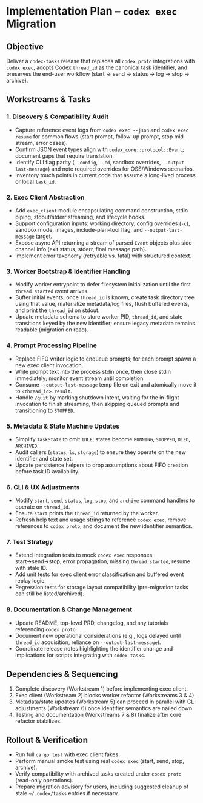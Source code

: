 # Implementation Plan – `codex exec` Migration

## Objective
Deliver a `codex-tasks` release that replaces all `codex proto` integrations with `codex exec`, adopts Codex `thread_id` as the canonical task identifier, and preserves the end-user workflow (start → send → status → log → stop → archive).

## Workstreams & Tasks

### 1. Discovery & Compatibility Audit
- Capture reference event logs from `codex exec --json` and `codex exec resume` for common flows (start prompt, follow-up prompt, stop mid-stream, error cases).
- Confirm JSON event types align with `codex_core::protocol::Event`; document gaps that require translation.
- Identify CLI flag parity (`--config`, `--cd`, sandbox overrides, `--output-last-message`) and note required overrides for OSS/Windows scenarios.
- Inventory touch points in current code that assume a long-lived process or local `task_id`.

### 2. Exec Client Abstraction
- Add `exec_client` module encapsulating command construction, stdin piping, stdout/stderr streaming, and lifecycle hooks.
- Support configuration inputs: working directory, config overrides (`-c`), sandbox mode, images, include-plan-tool flag, and `--output-last-message` target.
- Expose async API returning a stream of parsed `Event` objects plus side-channel info (exit status, stderr, final message path).
- Implement error taxonomy (retryable vs. fatal) with structured context.

### 3. Worker Bootstrap & Identifier Handling
- Modify worker entrypoint to defer filesystem initialization until the first `thread.started` event arrives.
- Buffer initial events; once `thread_id` is known, create task directory tree using that value, materialize metadata/log files, flush buffered events, and print the `thread_id` on stdout.
- Update metadata schema to store worker PID, `thread_id`, and state transitions keyed by the new identifier; ensure legacy metadata remains readable (migration on read).

### 4. Prompt Processing Pipeline
- Replace FIFO writer logic to enqueue prompts; for each prompt spawn a new exec client invocation.
- Write prompt text into the process stdin once, then close stdin immediately; monitor event stream until completion.
- Consume `--output-last-message` temp file on exit and atomically move it to `<thread_id>.result`.
- Handle `/quit` by marking shutdown intent, waiting for the in-flight invocation to finish streaming, then skipping queued prompts and transitioning to `STOPPED`.

### 5. Metadata & State Machine Updates
- Simplify `TaskState` to omit `IDLE`; states become `RUNNING`, `STOPPED`, `DIED`, `ARCHIVED`.
- Audit callers (`status`, `ls`, `storage`) to ensure they operate on the new identifier and state set.
- Update persistence helpers to drop assumptions about FIFO creation before task ID availability.

### 6. CLI & UX Adjustments
- Modify `start`, `send`, `status`, `log`, `stop`, and `archive` command handlers to operate on `thread_id`.
- Ensure `start` prints the `thread_id` returned by the worker.
- Refresh help text and usage strings to reference `codex exec`, remove references to `codex proto`, and document the new identifier semantics.

### 7. Test Strategy
- Extend integration tests to mock `codex exec` responses: start→send→stop, error propagation, missing `thread.started`, resume with stale ID.
- Add unit tests for exec client error classification and buffered event replay logic.
- Regression tests for storage layout compatibility (pre-migration tasks can still be listed/archived).

### 8. Documentation & Change Management
- Update README, top-level PRD, changelog, and any tutorials referencing `codex proto`.
- Document new operational considerations (e.g., logs delayed until `thread_id` acquisition, reliance on `--output-last-message`).
- Coordinate release notes highlighting the identifier change and implications for scripts integrating with `codex-tasks`.

## Dependencies & Sequencing
1. Complete discovery (Workstream 1) before implementing exec client.
2. Exec client (Workstream 2) blocks worker refactor (Workstreams 3 & 4).
3. Metadata/state updates (Workstream 5) can proceed in parallel with CLI adjustments (Workstream 6) once identifier semantics are nailed down.
4. Testing and documentation (Workstreams 7 & 8) finalize after core refactor stabilizes.

## Rollout & Verification
- Run full `cargo test` with exec client fakes.
- Perform manual smoke test using real `codex exec` (start, send, stop, archive).
- Verify compatibility with archived tasks created under `codex proto` (read-only operations).
- Prepare migration advisory for users, including suggested cleanup of stale `~/.codex/tasks` entries if necessary.
